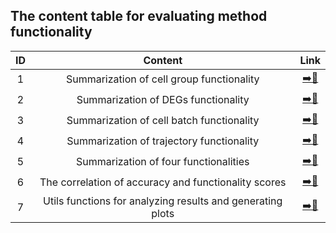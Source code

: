 ## The content table for evaluating method functionality

|ID|                     Content                  |               Link            |
|:------:|:--------------------------------------------:|:-----------------------------:|
| 1 |Summarization of cell group functionality|[➡️️📂](https://github.com/duohongrui/simbenchmark/blob/master/Chunk8-Data%20Analysis/3-functionality/01-group_analysis.R)|
| 2 |Summarization of DEGs functionality|️[➡️️📂](https://github.com/duohongrui/simbenchmark/blob/master/Chunk8-Data%20Analysis/3-functionality/02-DEGs_analysis.R)|
| 3 |Summarization of cell batch functionality|[➡️📂](https://github.com/duohongrui/simbenchmark/blob/master/Chunk8-Data%20Analysis/3-functionality/03-batch_analysis.R)|
| 4 |Summarization of trajectory functionality|[➡️📂](https://github.com/duohongrui/simbenchmark/blob/master/Chunk8-Data%20Analysis/3-functionality/04-trajectory_analysis.R)|
| 5 |Summarization of four functionalities|[➡️📂](https://github.com/duohongrui/simbenchmark/blob/master/Chunk8-Data%20Analysis/3-functionality/05-functionality_analysis.R)|
| 6 |The correlation of accuracy and functionality scores|[➡️📂](https://github.com/duohongrui/simbenchmark/blob/master/Chunk8-Data%20Analysis/3-functionality/06-relation_acc_fun.R)|
| 7 |Utils functions for analyzing results and generating plots|[➡️📂](https://github.com/duohongrui/simbenchmark/blob/master/Chunk8-Data%20Analysis/3-functionality/07-utils_functions.R)|